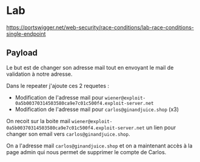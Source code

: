 # Lab

https://portswigger.net/web-security/race-conditions/lab-race-conditions-single-endpoint

## Payload

Le but est de changer son adresse mail tout en envoyant le mail de validation à notre adresse.

Dans le repeater j'ajoute ces 2 requetes :

- Modification de l'adresse mail pour `wiener@exploit-0a5b00370314503580ca9e7c01c500f4.exploit-server.net`
- Modification de l'adresse mail pour `carlos@ginandjuice.shop` (x3)

On recoit sur la boite mail `wiener@exploit-0a5b00370314503580ca9e7c01c500f4.exploit-server.net` un lien pour changer son email vers `carlos@ginandjuice.shop`.

On a l'adresse mail `carlos@ginandjuice.shop` et on a maintenant accès à la page admin qui nous permet de supprimer le compte de Carlos.